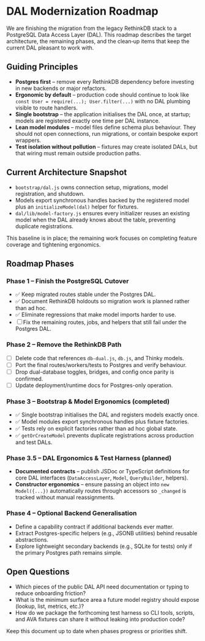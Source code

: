# DAL Modernization Roadmap

We are finishing the migration from the legacy RethinkDB stack to a PostgreSQL
Data Access Layer (DAL). This roadmap describes the target architecture, the
remaining phases, and the clean‑up items that keep the current DAL pleasant to
work with.

## Guiding Principles

- **Postgres first** – remove every RethinkDB dependency before investing in
  new backends or major refactors.
- **Ergonomic by default** – production code should continue to look like
  `const User = require(...); User.filter(...)` with no DAL plumbing visible to
  route handlers.
- **Single bootstrap** – the application initialises the DAL once, at startup;
  models are registered exactly one time per DAL instance.
- **Lean model modules** – model files define schema plus behaviour. They
  should not open connections, run migrations, or contain bespoke export
  wrappers.
- **Test isolation without pollution** – fixtures may create isolated DALs, but
  that wiring must remain outside production paths.

## Current Architecture Snapshot

- `bootstrap/dal.js` owns connection setup, migrations, model registration, and
  shutdown.
- Models export synchronous handles backed by the registered model plus an
  `initializeModel(dal)` helper for fixtures.
- `dal/lib/model-factory.js` ensures every initializer reuses an existing model
  when the DAL already knows about the table, preventing duplicate
  registrations.

This baseline is in place; the remaining work focuses on completing feature
coverage and tightening ergonomics.

## Roadmap Phases

### Phase 1 – Finish the PostgreSQL Cutover

- ✅ Keep migrated routes stable under the Postgres DAL.
- ✅ Document RethinkDB holdouts so migration work is planned rather than ad
  hoc.
- ✅ Eliminate regressions that make model imports harder to use.
- ☐ Fix the remaining routes, jobs, and helpers that still fail under the
  Postgres DAL.

### Phase 2 – Remove the RethinkDB Path

- ☐ Delete code that references `db-dual.js`, `db.js`, and Thinky models.
- ☐ Port the final routes/workers/tests to Postgres and verify behaviour.
- ☐ Drop dual-database toggles, bridges, and config once parity is confirmed.
- ☐ Update deployment/runtime docs for Postgres-only operation.

### Phase 3 – Bootstrap & Model Ergonomics (completed)

- ✅ Single bootstrap initialises the DAL and registers models exactly once.
- ✅ Model modules export synchronous handles plus fixture factories.
- ✅ Tests rely on explicit factories rather than ad hoc global state.
- ✅ `getOrCreateModel` prevents duplicate registrations across production and
     test DALs.

### Phase 3.5 – DAL Ergonomics & Test Harness (planned)

- **Documented contracts** – publish JSDoc or TypeScript definitions for core
  DAL interfaces (`DataAccessLayer`, `Model`, `QueryBuilder`, helpers).
- **Constructor ergonomics** – ensure passing an object into `new Model({...})`
  automatically routes through accessors so `_changed` is tracked without
  manual reassignments.

### Phase 4 – Optional Backend Generalisation

- Define a capability contract if additional backends ever matter.
- Extract Postgres-specific helpers (e.g., JSONB utilities) behind reusable
  abstractions.
- Explore lightweight secondary backends (e.g., SQLite for tests) only if the
  primary Postgres path remains simple.

## Open Questions

- Which pieces of the public DAL API need documentation or typing to reduce
  onboarding friction?
- What is the minimum surface area a future model registry should expose
  (lookup, list, metrics, etc.)?
- How do we package the forthcoming test harness so CLI tools, scripts, and
  AVA fixtures can share it without leaking into production code?

Keep this document up to date when phases progress or priorities shift.
